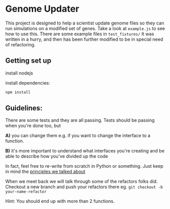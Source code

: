 # Genome Updater
This project is designed to help a scientist update genome files so they can run simulations on a modified set of genes. Take a look at `example.js` to see how to use this. There are some example files in `test_fixtures/`
It was written in a hurry, and then has been further modified to be in special need of refactoring.

## Getting set up

install nodejs

install dependencies:
```bash
npm install
```

## Guidelines:
There are some tests and they are all passing. 
Tests should be passing when you're done too, but

 **A)** you can change them e.g. if you want to change the interface to a function.
 
 **B)** it's more important to understand what interfaces you're creating and be able to describe how you've divided up the code
 
In fact, feel free to re-write from scratch in Python or something. Just keep in mind the [principles we talked about](
https://docs.google.com/presentation/d/1BwTCB-9pR5ACe13K2J1rqycHGbe_2BMe8vD1cus4cCo/edit?usp=sharing)

When we meet back we will talk through some of the refactors folks did.
Checkout a new branch and push your refactors there
eg. `git checkout -b your-name-refactor`

Hint: You should end up with more than 2 functions.
